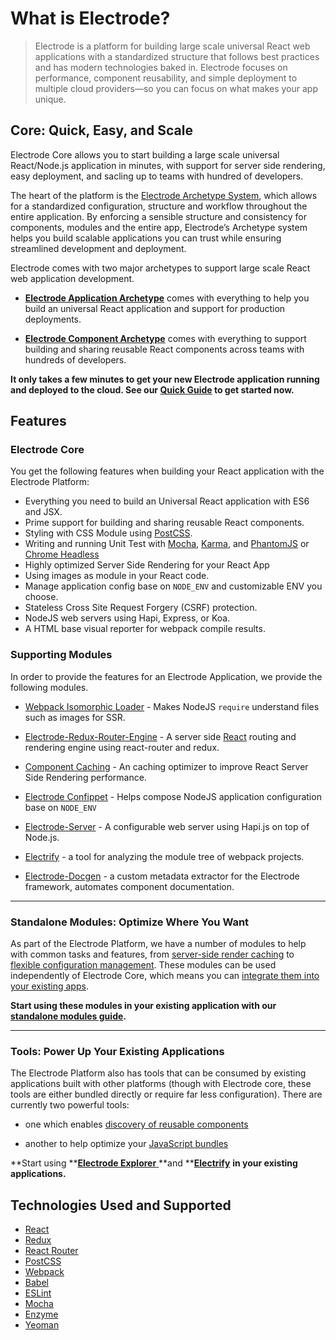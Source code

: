 # What is Electrode?

> Electrode is a platform for building large scale universal React web applications with a standardized structure that follows best practices and has modern technologies baked in. Electrode focuses on performance, component reusability, and simple deployment to multiple cloud providers—so you can focus on what makes your app unique.

## Core: Quick, Easy, and Scale

Electrode Core allows you to start building a large scale universal React/Node.js application in minutes, with support for server side rendering, easy deployment, and sacling up to teams with hundred of developers.

The heart of the platform is the [Electrode Archetype System](/chapter1/quick-start/what-are-archetypes.md), which allows for a standardized configuration, structure and workflow throughout the entire application. By enforcing a sensible structure and consistency for components, modules and the entire app, Electrode’s Archetype system helps you build scalable applications you can trust while ensuring streamlined development and deployment.

Electrode comes with two major archetypes to support large scale React web application development.

-   **[Electrode Application Archetype]** comes with everything to help you build an universal React application and support for production deployments.

-   **[Electrode Component Archetype]** comes with everything to support building and sharing reusable React components across teams with hundreds of developers.

**It only takes a few minutes to get your new Electrode application running and deployed to the cloud. See our **[**Quick Guide**](/chapter1/quick-start/get-started.md)** to get started now.**

## Features

### Electrode Core

You get the following features when building your React application with the Electrode Platform:

-   Everything you need to build an Universal React application with ES6 and JSX.
-   Prime support for building and sharing reusable React components.
-   Styling with CSS Module using [PostCSS].
-   Writing and running Unit Test with [Mocha], [Karma], and [PhantomJS] or [Chrome Headless]
-   Highly optimized Server Side Rendering for your React App
-   Using images as module in your React code.
-   Manage application config base on `NODE_ENV` and customizable ENV you choose.
-   Stateless Cross Site Request Forgery (CSRF) protection.
-   NodeJS web servers using Hapi, Express, or Koa.
-   A HTML base visual reporter for webpack compile results.

### Supporting Modules

In order to provide the features for an Electrode Application, we provide the following modules.

-   [Webpack Isomorphic Loader] - Makes NodeJS `require` understand files such as images for SSR. 

-   [Electrode-Redux-Router-Engine] - A server side [React] routing and rendering engine using react-router and redux.

-   [Component Caching] - An caching optimizer to improve React Server Side Rendering performance.

-   [Electrode Confippet] - Helps compose NodeJS application configuration base on `NODE_ENV`

-   [Electrode-Server] - A configurable web server using Hapi.js on top of Node.js.

-   [Electrify] - a tool for analyzing the module tree of webpack projects.

-   [Electrode-Docgen] - a custom metadata extractor for the Electrode framework, automates component documentation. 

* * *

### Standalone Modules: Optimize Where You Want

As part of the Electrode Platform, we have a number of modules to help with common tasks and features, from [server-side render caching](/chapter1/advanced/stand-alone-modules/server-side-render-caching-+-profiling.md) to [flexible configuration management](/chapter1/advanced/stand-alone-modules/confippet.md). These modules can be used independently of Electrode Core, which means you can [integrate them into your existing apps](/chapter1/advanced/stand-alone-modules.md).

**Start using these modules in your existing application with our **[**standalone modules guide**](/chapter1/advanced/stand-alone-modules.md)**.**

* * *

### Tools: Power Up Your Existing Applications

The Electrode Platform also has tools that can be consumed by existing applications built with other platforms (though with Electrode core, these tools are either bundled directly or require far less configuration). There are currently two powerful tools:

-   one which enables [discovery of reusable components](/chapter1/advanced/powerful-electrode-tools/electrode-explorer.md)

-   another to help optimize your [JavaScript bundles](/chapter1/advanced/powerful-electrode-tools/electrify.md)

**Start using **[**Electrode Explorer** ](/chapter1/advanced/powerful-electrode-tools/electrode-explorer.md)**and **[**Electrify**](/chapter1/advanced/powerful-electrode-tools/electrify.md) **in your existing applications.**

## Technologies Used and Supported

-   [React]
-   [Redux]
-   [React Router]
-   [PostCSS]
-   [Webpack]
-   [Babel]
-   [ESLint]
-   [Mocha]
-   [Enzyme]
-   [Yeoman]

[electrode-docgen]: https://github.com/electrode-io/electrode-docgen

[electrify]: https://github.com/electrode-io/electrify

[electrode-server]: https://github.com/electrode-io/electrode-server

[electrode confippet]: https://github.com/electrode-io/electrode-confippet

[component caching]: https://github.com/electrode-io/electrode-react-ssr-caching

[electrode-redux-router-engine]: https://github.com/electrode-io/electrode-redux-router-engine

[webpack isomorphic loader]: https://github.com/jchip/isomorphic-loader

[react]: https://facebook.github.io/react/index.html

[redux]: http://redux.js.org/docs/basics/UsageWithReact.html

[react router]: https://reacttraining.com/react-router/

[webpack]: https://webpack.github.io/docs/motivation.html

[babel]: https://babeljs.io/

[eslint]: http://eslint.org/

[mocha]: https://mochajs.org/

[enzyme]: https://github.com/airbnb/enzyme

[yeoman]: http://yeoman.io/

[karma]: https://karma-runner.github.io/1.0/index.html

[chrome headless]: https://chromium.googlesource.com/chromium/src/+/lkgr/headless/README.md

[phantomjs]: http://phantomjs.org/

[postcss]: https://github.com/postcss/postcss

[electrode archetype system]: /chapter1/quick-start/what-are-archetypes.md

[electrode component archetype]: https://github.com/electrode-io/electrode/tree/master/packages/electrode-archetype-react-component

[electrode application archetype]: https://github.com/electrode-io/electrode/tree/master/packages/electrode-archetype-react-app
